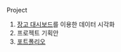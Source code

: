 Project

1. [장고 대시보드](https://github.com/app-generator/django-black-dashboard)를 이용한 데이터 시각화
2. 프로젝트 기획안
3. [포트폴리오](https://github.com/LeeJeaHyuk/Multicampus-2210-ProjectGroup4/blob/master/Project/%5B%EB%8D%B0%EC%9D%B4%ED%84%B0%EB%B0%954%EC%A1%B0%5D%ED%83%84%EC%86%8C%EB%B0%B0%EC%B6%9C%EA%B3%BC%EA%B8%B0%ED%9B%84%EC%9C%84%EA%B8%B0%EC%83%81%EA%B4%80%EA%B4%80%EA%B3%84_%EC%B7%A8%ED%95%A9_final.pdf)